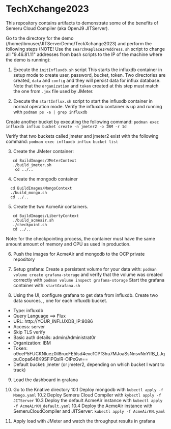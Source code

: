 # TechXchange2023

This repository contains artifacts to demonstrate some of the benefits
of Semeru Cloud Compiler (aka OpenJ9 JITServer).

Go to the directory for the demo (/home/ibmuser/JITServerDemo/TeckXchange2023)
and perform the following steps (NOTE! Use the `searchReplaceIPAddress.sh` script to change all "9.46.81.11" addresses from bash scripts to the IP of the machine where the demo is running):



1. Execute the `initInfluxdb.sh` script
This starts the influxdb container in setup mode to create user, password, bucket, token.
Two directories are created, `data` and `config` and they will persist data for influx database.
Note that the `organization` and `token` created at this step must match the one from `.jmx` file used by JMeter.


2. Execute the `startInflux.sh` script to start the influxdb container in normal operation mode.
Verify the influxdb container is up and running with
`podman ps -a | grep influxdb`

Create another bucket by executing the following command:
`podman exec influxdb influx bucket create -n jmeter2 -o IBM -r 1d`

Verify that two buckets called jmeter and jmeter2 exist with the following command:
`podman exec influxdb influx bucket list`


3. Create the JMeter container:
```
   cd BuildImages/JMeterContext
   ./build_jmeter.sh
    cd ../..
```

4. Create the mongodb container
```
  cd BuildImages/MongoContext
  ./build_mongo.sh
  cd ../..
```

5. Create the two AcmeAir containers.
```
   cd BuildImages/LibertyContext
   ./build_acmeair.sh
   ./checkpoint.sh
   cd ../..
```
  Note: for the checkpointing process, the container must have the same amount amount of memory and CPU as used in production.

6. Push the images for AcmeAir and mongodb to the OCP private repository

7. Setup grafana:
 Create a persistent volume for your data with:
`podman volume create grafana-storage`
and verify that the volume was created correctly with
`podman volume inspect grafana-storage`
Start the grafana container with:
`startGrafana.sh`

8. Using the UI, configure grafana to get data from influxdb.
  Create two data sources, , one for each influxdb bucket.
  - Type: influxdb
  - Query Language ==> Flux
  - URL: http://YOUR_INFLUXDB_IP:8086
  - Access: server
  - Skip TLS verify
  - Basic auth details: admin/Administrat0r
  - Organization: IBM
  - Token: o9ceP5FUCKNluez0il8rucFE5lsd4exc1CPf3hu7MJoaSsNnsvNnYIfB_LJqpuCopa646K9SFiPQslR-OIPxGw==
  - Default bucket: jmeter (or jmeter2, depending on which bucket I want to track)

9. Load the dashboard in grafana

10. Go to the Knative directory
10.1 Deploy mongodb with `kubectl apply -f Mongo.yaml`
10.2 Deploy Semeru Cloud Compiler with `kybectl apply -f JITServer`
10.3 Deploy the default AcmeAir instance with `kubectl apply -f AcmeAirKN_default.yaml`
10.4 Deploy the AcmeAir instance with SemeruCloudCompiler and JITServer: `kubectl apply -f AcmeAirKN.yaml`

11. Apply load with JMeter and watch the throughput results in grafana









